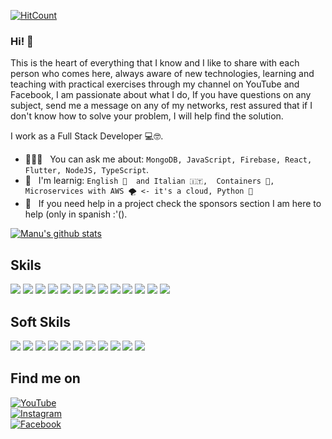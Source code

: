 [![HitCount](https://komarev.com/ghpvc/?username=manudevcode&label=Profile%20views&color=60dae2&style=flat)](https://github.com/manudevcode)
### Hi! 👋 

This is the heart of everything that I know and I like to share with each person who comes here, always aware of new technologies, learning and teaching with practical exercises through my channel on YouTube and Facebook, I am passionate about what I do, If you have questions on any subject, send me a message on any of my networks, rest assured that if I don't know how to solve your problem, I will help find the solution.

I work as a Full Stack Developer 💻🤓.

- 👨🏽‍💻 &nbsp; You can ask me about: `MongoDB, JavaScript, Firebase, React, Flutter, NodeJS, TypeScript`.
- 📖 &nbsp; I'm learnig: `English 🏴󠁧󠁢󠁥󠁮󠁧󠁿  and Italian 🇮🇹,  Containers 🐳, Microservices with AWS 🌪️ <- it's a cloud, Python 🐍`
- 🤝 &nbsp; If you need help in a project check the sponsors section I am here to help (only in spanish :'(). 

[![Manu's github stats](https://github-readme-stats.vercel.app/api?username=manudevcode&count_private=true&show_icons=true&bg_color=22272E&text_color=FFFFFF&title_color=e520ff&hide_border=true)](https://github.com/manudevcode)
</br>


## Skils 
[![](https://img.shields.io/badge/TypeScript-007ACC?style=for-the-badge&logo=typescript&logoColor=22272E&labelColor=f0f0f0)](https://www.typescriptlang.org/)
[![](https://img.shields.io/badge/React-5ed4f4?style=for-the-badge&logo=react&logoColor=22272E&labelColor=f0f0f0)](https://reactjs.org/)
[![](https://img.shields.io/badge/TailwindCSS-4BB7D4?style=for-the-badge&logo=tailwindcss&logoColor=22272E&labelColor=f0f0f0)](https://tailwindcss.com/)
[![](https://img.shields.io/badge/BulmaCSS-5DD2B3?style=for-the-badge&logo=bulma&logoColor=22272E&labelColor=f0f0f0)](https://bulma.io/)
[![](https://img.shields.io/badge/NodeJS-306E17?style=for-the-badge&logo=node.js&logoColor=22272E&labelColor=f0f0f0&)](https://nodejs.org/)
![](https://img.shields.io/badge/JavaScript-EFD948?style=for-the-badge&logo=javascript&logoColor=22272E&labelColor=f0f0f0)
[![](https://img.shields.io/badge/Mongodb-53A34E?style=for-the-badge&logo=mongodb&logoColor=22272E&labelColor=f0f0f0)](https://www.mongodb.com/)
[![](https://img.shields.io/badge/Firebase-F5A741?style=for-the-badge&logo=firebase&logoColor=22272E&labelColor=f0f0f0)](https://firebase.google.com/)
[![](https://img.shields.io/badge/NestJS-E0374E?style=for-the-badge&logo=nestjs&logoColor=22272E&labelColor=f0f0f0)](https://nestjs.com/)
[![](https://img.shields.io/badge/SASS-CF6B9E?style=for-the-badge&logo=sass&logoColor=22272E&labelColor=f0f0f0)](https://sass-lang.com/)
[![](https://img.shields.io/badge/flutter-3399ff?style=for-the-badge&logo=flutter&logoColor=22272E&labelColor=f0f0f0)](https://flutter.dev/)
[![](https://img.shields.io/badge/aws-e16133?style=for-the-badge&logo=amazon&logoColor=22272E&labelColor=f0f0f0)](https://aws.amazon.com/)
[![](https://img.shields.io/badge/docker-022D66?style=for-the-badge&logo=docker&logoColor=22272E&labelColor=f0f0f0)](https://aws.amazon.com/)

## Soft Skils 
![](https://img.shields.io/badge/Decision%20making-2D333B?style=for-the-badge)
![](https://img.shields.io/badge/Problem%20solving-2D333B?style=for-the-badge)
![](https://img.shields.io/badge/Teamwork-2D333B?style=for-the-badge)
![](https://img.shields.io/badge/Communication%20skills-2D333B?style=for-the-badge)
![](https://img.shields.io/badge/commitment-2D333B?style=for-the-badge)
![](https://img.shields.io/badge/leadership-2D333B?style=for-the-badge)
![](https://img.shields.io/badge/stress%20resistance-2D333B?style=for-the-badge)
![](https://img.shields.io/badge/Emotional%20intelligence-2D333B?style=for-the-badge)
![](https://img.shields.io/badge/creativity-2D333B?style=for-the-badge)
![](https://img.shields.io/badge/Time%20management%20and%20organization-2D333B?style=for-the-badge)
![](https://img.shields.io/badge/People%20skills%20and%20management-2D333B?style=for-the-badge)

## Find me on

[![YouTube](https://img.shields.io/badge/Youtube-@manu.codes-ED3833?style=for-the-badge&logo=youtube&logoColor=ED3833&labelColor=f0f0f0)](https://www.youtube.com/c/ManuCodes)
<br/> 
[![Instagram](https://img.shields.io/badge/Instagram-@manu.codes-E520FF?style=for-the-badge&logo=instagram&logoColor=black&labelColor=f0f0f0)](https://www.instagram.com/manu.codes/)
<br/>
[![Facebook](https://img.shields.io/badge/Facebook-@manu.codes-3B5998?style=for-the-badge&logo=facebook&logoColor=blue&labelColor=f0f0f0)](https://www.facebook.com/manucodes/)


